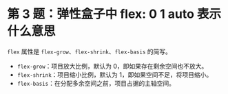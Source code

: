 # 第 3 题：弹性盒子中 flex: 0 1 auto 表示什么意思

`flex` 属性是 `flex-grow`、`flex-shrink`、`flex-basis` 的简写。

- `flex-grow`：项目放大比例，默认为 0，即如果存在剩余空间也不放大。
- `flex-shrink`：项目缩小比例，默认为 1，即如果空间不足，将项目缩小。
- `flex-basis`：在分配多余空间之前，项目占据的主轴空间。

